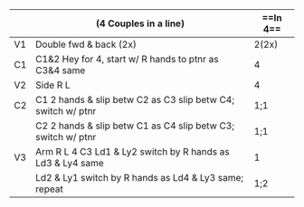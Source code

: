 ||(4 Couples in a line) |==In 4==|
|-----|----|-----|
|V1| Double fwd & back (2x) |2(2x)|
|C1| C1&2 Hey for 4, start w/ R hands to ptnr as C3&4 same |4|
|V2|Side R L |4|
|C2| C1 2 hands & slip betw C2 as C3 slip betw C4; switch w/ ptnr |1;1| 
||C2 2 hands & slip betw C1 as C4 slip betw C3; switch w/ ptnr |1;1|
|V3| Arm R L 4 C3 Ld1 & Ly2 switch by R hands as Ld3 & Ly4 same |1|
||Ld2 & Ly1 switch by R hands as Ld4 & Ly3 same; repeat |1;2| 
